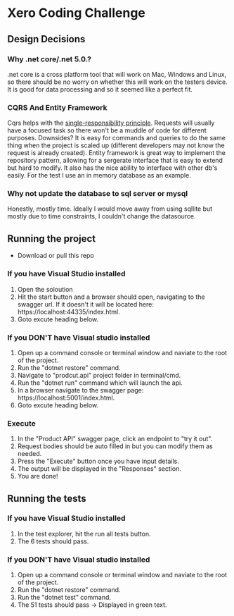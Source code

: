# Xero Coding Challenge
## Design Decisions
### Why .net core/.net 5.0.?
.net core is a cross platform tool that will work on Mac, Windows and Linux, so there should be no worry on whether this will work on the testers device.
It is good for data processing and so it seemed like a perfect fit. 

### CQRS And Entity Framework
Cqrs helps with the [single-responsibility principle](https://en.wikipedia.org/wiki/Single-responsibility_principle). Requests will usually have a focused task so there won't be a muddle of code for different purposes.
Downsides? It is easy for commands and queries to do the same thing when the project is scaled up (different developers may not know the request is already created).
Entity framework is great way to implement the repository pattern, allowing for a sergerate interface that is easy to extend but hard to modify. It also has the nice ability to interface with other db's easily. For the test I use an in memory database as an example.

### Why not update the database to sql server or mysql
Honestly, mostly time.
Ideally I would move away from using sqllite but mostly due to time constraints, I couldn't change the datasource.

## Running the project
- Download or pull this repo
### If you have Visual Studio installed
1. Open the soloution
2. Hit the start button and a browser should open, navigating to the swagger url. If it doesn't it will be located here: https://localhost:44335/index.html.
3. Goto excute heading below.
### If you DON'T have Visual studio installed
1. Open up a command console or terminal window and naviate to the root of the project.
2. Run the "dotnet restore" command.
3. Navigate to "prodcut.api" project folder in terminal/cmd.
4. Run the "dotnet run" command which will launch the api.
5. In a browser navigate to the swagger page: https://localhost:5001/index.html.
6. Goto excute heading below.
### Execute
1. In the "Product API" swagger page, click an endpoint to "try it out".
2. Request bodies should be auto filled in but you can modify them as needed.
3. Press the "Execute" button once you have input details.
4. The output will be displayed in the "Responses" section.
5. You are done!

## Running the tests
### If you have Visual Studio installed
1. In the test explorer, hit the run all tests button.
2. The 6 tests should pass.
### If you DON'T have Visual studio installed
1. Open up a command console or terminal window and naviate to the root of the project.
2. Run the "dotnet restore" command.
3. Run the "dotnet test" command.
4. The 51 tests should pass -> Displayed in green text.